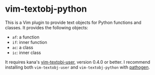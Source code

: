 # vim-textobj-python

This is a Vim plugin to provide text objects for Python functions and classes.  It provides the following objects:

- `af`: a function
- `if`: inner function
- `ac`: a class
- `ic`: inner class

It requires kana's [vim-textobj-user](https://github.com/kana/vim-textobj-user), version 0.4.0 or better. I recommend installing both `vim-textobj-user` and `vim-textobj-python` with [pathogen](https://github.com/tpope/vim-pathogen).
